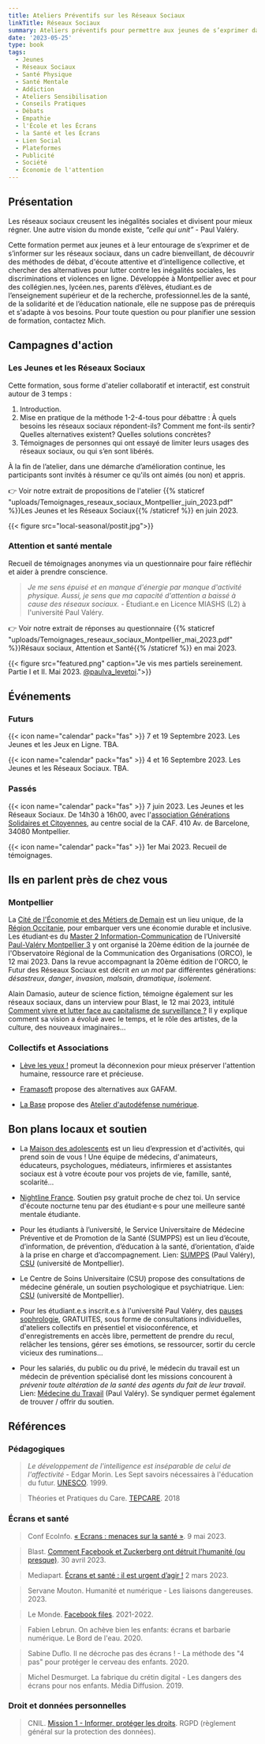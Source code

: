 ```yaml
---
title: Ateliers Préventifs sur les Réseaux Sociaux
linkTitle: Réseaux Sociaux
summary: Ateliers préventifs pour permettre aux jeunes de s’exprimer dans un cadre bienveillant, et s’informer, pour sensibiliser aux alternatives aux réseaux sociaux, ouvert au public.
date: '2023-05-25'
type: book
tags:
  - Jeunes
  - Réseaux Sociaux
  - Santé Physique
  - Santé Mentale
  - Addiction
  - Ateliers Sensibilisation
  - Conseils Pratiques
  - Débats
  - Empathie
  - l'École et les Écrans
  - la Santé et les Écrans
  - Lien Social
  - Plateformes
  - Publicité
  - Société
  - Économie de l'attention
---
```


## Présentation

Les réseaux sociaux creusent les inégalités sociales et divisent pour mieux régner. Une autre vision du monde existe, <i>“celle qui unit”</i> - Paul Valéry.

Cette formation permet aux jeunes et à leur entourage de s’exprimer et de s’informer sur les réseaux sociaux, dans un cadre bienveillant, de découvrir des méthodes de débat, d'écoute attentive et d’intelligence collective, et chercher des alternatives pour lutter contre les inégalités sociales, les discriminations et violences en ligne. Développée à Montpellier avec et pour des collégien.nes, lycéen.nes, parents d’élèves, étudiant.es de l’enseignement supérieur et de la recherche, professionnel.les de la santé, de la solidarité et de l’éducation nationale, elle ne suppose pas de prérequis et s'adapte à vos besoins. Pour toute question ou pour planifier une session de formation, contactez Mich.

## Campagnes d'action

### Les Jeunes et les Réseaux Sociaux

Cette formation, sous forme d'atelier collaboratif et interactif, est construit autour de 3 temps : 

1. Introduction.
2. Mise en pratique de la méthode 1-2-4-tous pour débattre : À quels besoins les réseaux sociaux répondent-ils? Comment me font-ils sentir? Quelles alternatives existent? Quelles solutions concrètes?
3. Témoignages de personnes qui ont essayé de limiter leurs usages des réseaux sociaux, ou qui s’en sont libérés.

À la fin de l’atelier, dans une démarche d’amélioration continue, les participants sont invités à résumer ce qu'ils ont aimés (ou non) et appris.

👉 Voir notre extrait de propositions de l'atelier {{% staticref "uploads/Temoignages_reseaux_sociaux_Montpellier_juin_2023.pdf" %}}Les Jeunes et les Réseaux Sociaux{{% /staticref %}} en juin 2023.

{{< figure src="local-seasonal/postit.jpg">}}

### Attention et santé mentale

Recueil de témoignages anonymes via un questionnaire pour faire réfléchir et aider à prendre conscience.

> _Je me sens épuisé et en manque d'énergie par manque d'activité physique. Aussi, je sens que ma capacité d'attention a baissé à cause des réseaux sociaux._ - Étudiant.e en Licence MIASHS (L2) à l'université Paul Valéry.

👉 Voir notre extrait de réponses au questionnaire {{% staticref "uploads/Temoignages_reseaux_sociaux_Montpellier_mai_2023.pdf" %}}Résaux sociaux, Attention et Santé{{% /staticref %}} en mai 2023.

{{< figure src="featured.png" caption="Je vis mes partiels sereinement. Partie I et II. Mai 2023. [@paulva_levetoi](https://www.instagram.com/paulva_levetoi/).">}}

## Événements

### Futurs

{{< icon name="calendar" pack="fas" >}} 7 et 19 Septembre 2023. Les Jeunes et les Jeux en Ligne. TBA.

{{< icon name="calendar" pack="fas" >}} 4 et 16 Septembre 2023. Les Jeunes et les Réseaux Sociaux. TBA.

### Passés

{{< icon name="calendar" pack="fas" >}} 7 juin 2023. Les Jeunes et les Réseaux Sociaux. De 14h30 à 16h00, avec l'[association Générations Solidaires et Citoyennes](https://www.jeveuxaider.gouv.fr/organisations/4859-generations-solidaires-et-citoyennes), au centre social de la CAF. 410 Av. de Barcelone, 34080 Montpellier. 

{{< icon name="calendar" pack="fas" >}} 1er Mai 2023. Recueil de témoignages.

## Ils en parlent près de chez vous

### Montpellier

La [Cité de l'Économie et des Métiers de Demain](https://www.citedeleco.laregion.fr/) est un lieu unique, de la [Région Occitanie](https://www.laregion.fr/), pour embarquer vers une économie durable et inclusive. Les étudiant·es du [Master 2 Information-Communication](https://itic.www.univ-montp3.fr/fr/formation/masters/masters-info-com-cno-compaq-cpo) de l’Université [Paul-Valéry Montpellier 3](https://www.univ-montp3.fr/) y ont organisé la 20ème édition de la journée de l'Observatoire Régional de la Communication des Organisations (ORCO), le 12 mai 2023. Dans la revue accompagnant la 20ème édition de l'ORCO, le Futur des Réseaux Sociaux est décrit <i>en un mot</i> par différentes générations: <i>désastreux</i>, <i>danger</i>, <i>invasion</i>, <i>malsain</i>, <i>dramatique</i>, <i>isolement</i>.

Alain Damasio, auteur de science fiction, témoigne également sur les réseaux sociaux, dans un interview pour Blast, le 12 mai 2023, intitulé [Comment vivre et lutter face au capitalisme de surveillance ?](https://www.blast-info.fr/emissions/2023/comment-vivre-et-lutter-face-au-capitalisme-de-surveillance-n6ikLh60SOONUvL90mXXTg) Il y explique comment sa vision a évolué avec le temps, et le rôle des artistes, de la culture, des nouveaux imaginaires...

### Collectifs et Associations

- [Lève les yeux !](https://www.levelesyeux.com/) promeut la déconnexion pour mieux préserver l'attention humaine, ressource rare et précieuse.

- [Framasoft](https://framasoft.org/fr/) propose des alternatives aux GAFAM.

- [La Base](https://labasemontpellier.org/) propose des [Atelier d'autodéfense numérique](https://www.aleale.org/event/atelier-dautodefense-numerique-1).

## Bon plans locaux et soutien

- La [Maison des adolescents](https://mda34.org/) est un lieu d’expression et d'activités, qui prend soin de vous ! Une équipe de médecins, d'animateurs, éducateurs, psychologues, médiateurs, infirmieres et assistantes sociaux est à votre écoute pour vos projets de vie, famille, santé, scolarité... 

- [Nightline France](https://www.nightline.fr/). Soutien psy gratuit proche de chez toi. Un service d'écoute nocturne tenu par des étudiant·e·s pour une meilleure santé mentale étudiante.

- Pour les étudiants à l’université, le Service Universitaire de Médecine Préventive et de Promotion de la Santé (SUMPPS) est un lieu d’écoute, d’information, de prévention, d’éducation à la santé, d’orientation, d’aide à la prise en charge et d’accompagnement. Lien: [SUMPPS](https://univ-montp3.fr/fr/vie-de-campus/sant%C3%A9/la-sant%C3%A9-des-%C3%A9tudiants) (Paul Valéry), [CSU](https://www.umontpellier.fr/en/campus/sante-social-et-handicap/centre-de-soins-universitaire) (université de Montpellier).

- Le Centre de Soins Universitaire (CSU) propose des consultations de médecine générale, un soutien psychologique et psychiatrique. Lien: [CSU](https://www.umontpellier.fr/en/campus/sante-social-et-handicap/centre-de-soins-universitaire) (université de Montpellier).

- Pour les étudiant.e.s inscrit.e.s à l'université Paul Valéry, des [pauses sophrologie](https://www.univ-montp3.fr/fr/vie-de-campus/sant%C3%A9/sophrologie), GRATUITES, sous forme de consultations individuelles, d'ateliers collectifs en présentiel et visioconférence, et d'enregistrements en accès libre, permettent de prendre du recul, relâcher les tensions, gérer ses émotions, se ressourcer, sortir du cercle vicieux des ruminations…

- Pour les salariés, du public ou du privé, le médecin du travail est un médecin de prévention spécialisé dont les missions concourent à <i>prévenir toute altération de la santé des agents du fait de leur travail</i>. Lien: [Médecine du Travail](https://www.univ-montp3.fr/fr/vie-de-campus/sant%C3%A9/m%C3%A9decine-du-travail) (Paul Valéry). Se syndiquer permet également de trouver / offrir du soutien.

## Références

### Pédagogiques

> _Le développement de l'intelligence est inséparable de celui de l'affectivité_ - Edgar Morin. Les Sept savoirs nécessaires à l'éducation du futur. [UNESCO](https://unesdoc.unesco.org/ark:/48223/pf0000117740_fre). 1999.

> Théories et Pratiques du Care. [TEPCARE](https://tepcare.hypotheses.org/). 2018

### Écrans et santé

> Conf EcoInfo. [« Ecrans : menaces sur la santé »](https://ecoinfo.cnrs.fr/2023/02/27/conf-ecoinfo-ecrans-menaces-sur-la-sante-09-mai-2023/). 9 mai 2023. 

> Blast. [Comment Facebook et Zuckerberg ont détruit l'humanité (ou presque)](https://www.blast-info.fr/emissions/2023/comment-facebook-et-zuckerberg-ont-detruit-lhumanite-ou-presque-FYRVvhKnS1SKXpoROGTGMg). 30 avril 2023.

> Mediapart. [Écrans et santé : il est urgent d’agir !](https://blogs.mediapart.fr/emmanuel-prados/blog/020323/ecrans-et-sante-il-est-urgent-d-agir) 2 mars 2023.

> Servane Mouton. Humanité et numérique - Les liaisons dangereuses. 2023.

> Le Monde. [Facebook files](https://www.lemonde.fr/facebook-files/). 2021-2022.

> Fabien Lebrun. On achève bien les enfants: écrans et barbarie numérique. Le Bord de l'eau. 2020.

> Sabine Duflo. Il ne décroche pas des écrans ! - La méthode des "4 pas" pour protéger le cerveau des enfants. 2020.

> Michel Desmurget. La fabrique du crétin digital - Les dangers des écrans pour nos enfants. Média Diffusion. 2019.

### Droit et données personnelles

> CNIL. [Mission 1 - Informer, protéger les droits](https://www.cnil.fr/fr/mission-1-informer-proteger-les-droits). RGPD (règlement général sur la protection des données).